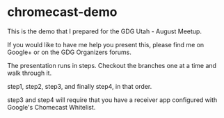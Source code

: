 chromecast-demo
===============

This is the demo that I prepared for the GDG Utah - August Meetup.

If you would like to have me help you present this, please find me on Google+ or on the GDG Organizers forums.

The presentation runs in steps. Checkout the branches one at a time and walk through it.

step1, step2, step3, and finally step4, in that order.

step3 and step4 will require that you have a receiver app configured with Google's Chomecast Whitelist.